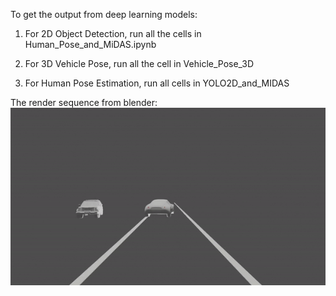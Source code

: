 To get the output from deep learning models:

1. For 2D Object Detection, run all the cells in Human_Pose_and_MiDAS.ipynb

2. For 3D Vehicle Pose, run all the cell in Vehicle_Pose_3D

3. For Human Pose Estimation, run all cells in YOLO2D_and_MIDAS

The render sequence from blender:
![Render GIF](./Videos/gif.gif)
